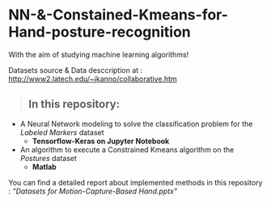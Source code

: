 # NN-&-Constained-Kmeans-for-Hand-posture-recognition
With the aim of studying machine learning algorithms!

Datasets source & Data desccription at : http://www2.latech.edu/~jkanno/collaborative.htm

> ## In this repository:
- A Neural Network modeling to solve the classification problem for the *Labeled Markers* dataset 
    - **Tensorflow-Keras on Jupyter Notebook** 
- An algorithm to execute a Constrained Kmeans algorithm on the *Postures* dataset 
    - **Matlab**
    
You can find a detailed report about implemented methods in this repository : *"Datasets for Motion-Capture-Based Hand.pptx"*
